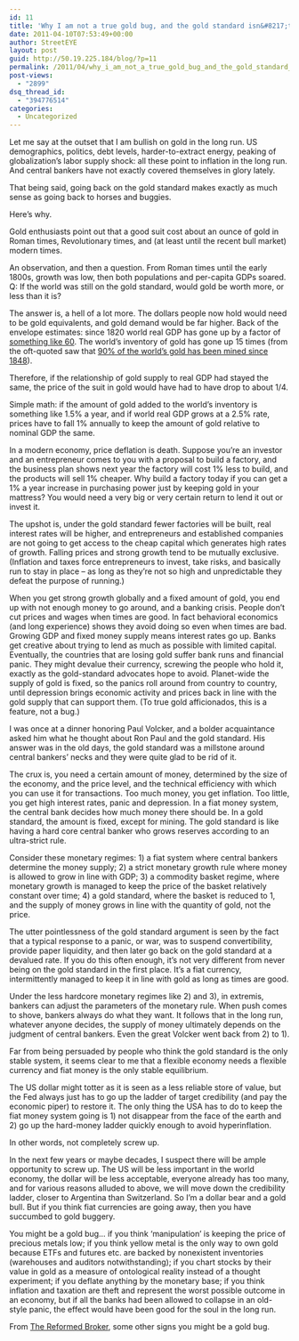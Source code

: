 ```yaml
---
id: 11
title: 'Why I am not a true gold bug, and the gold standard isn&#8217;t coming back'
date: 2011-04-10T07:53:49+00:00
author: StreetEYE
layout: post
guid: http://50.19.225.184/blog/?p=11
permalink: /2011/04/why_i_am_not_a_true_gold_bug_and_the_gold_standard_isnt_coming_back/
post-views:
  - "2899"
dsq_thread_id:
  - "394776514"
categories:
  - Uncategorized
---
```

Let me say at the outset that I am bullish on gold in the long run. US demographics, politics, debt levels, harder-to-extract energy, peaking of globalization&#8217;s labor supply shock: all these point to inflation in the long run. And central bankers have not exactly covered themselves in glory lately.

That being said, going back on the gold standard makes exactly as much sense as going back to horses and buggies.

Here&#8217;s why. 

<!--more-->

  
Gold enthusiasts point out that a good suit cost about an ounce of gold in Roman times, Revolutionary times, and (at least until the recent bull market) modern times.

An observation, and then a question. From Roman times until the early 1800s, growth was low, then both populations and per-capita GDPs soared. Q: If the world was still on the gold standard, would gold be worth more, or less than it is?

The answer is, a hell of a lot more. The dollars people now hold would need to be gold equivalents, and gold demand would be far higher. Back of the envelope estimates: since 1820 world real GDP has gone up by a factor of [something like 60](http://en.wikipedia.org/wiki/List_of_regions_by_past_GDP_(PPP)#World_1.E2.80.932003_.28Maddison.29). The world&#8217;s inventory of gold has gone up 15 times (from the oft-quoted saw that [90% of the world&#8217;s gold has been mined since 1848](http://www.amnh.org/exhibitions/gold/incomparable/chasing.php)).

Therefore, if the relationship of gold supply to real GDP had stayed the same, the price of the suit in gold would have had to have drop to about 1/4.

Simple math: if the amount of gold added to the world&#8217;s inventory is something like 1.5% a year, and if world real GDP grows at a 2.5% rate, prices have to fall 1% annually to keep the amount of gold relative to nominal GDP the same.

In a modern economy, price deflation is death. Suppose you&#8217;re an investor and an entrepreneur comes to you with a proposal to build a factory, and the business plan shows next year the factory will cost 1% less to build, and the products will sell 1% cheaper. Why build a factory today if you can get a 1% a year increase in purchasing power just by keeping gold in your mattress? You would need a very big or very certain return to lend it out or invest it.

The upshot is, under the gold standard fewer factories will be built, real interest rates will be higher, and entrepreneurs and established companies are not going to get access to the cheap capital which generates high rates of growth. Falling prices and strong growth tend to be mutually exclusive. (Inflation and taxes force entrepreneurs to invest, take risks, and basically run to stay in place &#8211; as long as they&#8217;re not so high and unpredictable they defeat the purpose of running.)

When you get strong growth globally and a fixed amount of gold, you end up with not enough money to go around, and a banking crisis. People don&#8217;t cut prices and wages when times are good. In fact behavioral economics (and long experience) shows they avoid doing so even when times are bad. Growing GDP and fixed money supply means interest rates go up. Banks get creative about trying to lend as much as possible with limited capital. Eventually, the countries that are losing gold suffer bank runs and financial panic. They might devalue their currency, screwing the people who hold it, exactly as the gold-standard advocates hope to avoid. Planet-wide the supply of gold is fixed, so the panics roll around from country to country, until depression brings economic activity and prices back in line with the gold supply that can support them. (To true gold afficionados, this is a feature, not a bug.)

I was once at a dinner honoring Paul Volcker, and a bolder acquaintance asked him what he thought about Ron Paul and the gold standard. His answer was in the old days, the gold standard was a millstone around central bankers&#8217; necks and they were quite glad to be rid of it.

The crux is, you need a certain amount of money, determined by the size of the economy, and the price level, and the technical efficiency with which you can use it for transactions. Too much money, you get inflation. Too little, you get high interest rates, panic and depression. In a fiat money system, the central bank decides how much money there should be. In a gold standard, the amount is fixed, except for mining. The gold standard is like having a hard core central banker who grows reserves according to an ultra-strict rule.

Consider these monetary regimes: 1) a fiat system where central bankers determine the money supply; 2) a strict monetary growth rule where money is allowed to grow in line with GDP; 3) a commodity basket regime, where monetary growth is managed to keep the price of the basket relatively constant over time; 4) a gold standard, where the basket is reduced to 1, and the supply of money grows in line with the quantity of gold, not the price.

The utter pointlessness of the gold standard argument is seen by the fact that a typical response to a panic, or war, was to suspend convertibility, provide paper liquidity, and then later go back on the gold standard at a devalued rate. If you do this often enough, it&#8217;s not very different from never being on the gold standard in the first place. It&#8217;s a fiat currency, intermittently managed to keep it in line with gold as long as times are good.

Under the less hardcore monetary regimes like 2) and 3), in extremis, bankers can adjust the parameters of the monetary rule. When push comes to shove, bankers always do what they want. It follows that in the long run, whatever anyone decides, the supply of money ultimately depends on the judgment of central bankers. Even the great Volcker went back from 2) to 1).

Far from being persuaded by people who think the gold standard is the only stable system, it seems clear to me that a flexible economy needs a flexible currency and fiat money is the only stable equilibrium.

The US dollar might totter as it is seen as a less reliable store of value, but the Fed always just has to go up the ladder of target credibility (and pay the economic piper) to restore it. The only thing the USA has to do to keep the fiat money system going is 1) not disappear from the face of the earth and 2) go up the hard-money ladder quickly enough to avoid hyperinflation.

In other words, not completely screw up.

In the next few years or maybe decades, I suspect there will be ample opportunity to screw up. The US will be less important in the world economy, the dollar will be less acceptable, everyone already has too many, and for various reasons alluded to above, we will move down the credibility ladder, closer to Argentina than Switzerland. So I&#8217;m a dollar bear and a gold bull. But if you think fiat currencies are going away, then you have succumbed to gold buggery.

You might be a gold bug&#8230; if you think &#8216;manipulation&#8217; is keeping the price of precious metals low; if you think yellow metal is the only way to own gold because ETFs and futures etc. are backed by nonexistent inventories (warehouses and auditors notwithstanding); if you chart stocks by their value in gold as a measure of ontological reality instead of a thought experiment; if you deflate anything by the monetary base; if you think inflation and taxation are theft and represent the worst possible outcome in an economy, but if all the banks had been allowed to collapse in an old-style panic, the effect would have been good for the soul in the long run.

From [The Reformed Broker](http://www.thereformedbroker.com/2009/08/18/you-might-be-a-gold-bug/), some other signs you might be a gold bug.
